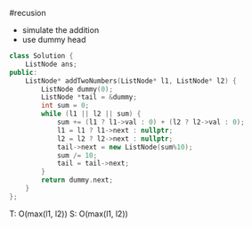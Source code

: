 #recusion 

- simulate the addition
- use dummy head
```cpp
class Solution {
    ListNode ans;
public:
    ListNode* addTwoNumbers(ListNode* l1, ListNode* l2) {
        ListNode dummy(0);
        ListNode *tail = &dummy;
        int sum = 0;
        while (l1 || l2 || sum) {
            sum += (l1 ? l1->val : 0) + (l2 ? l2->val : 0);
            l1 = l1 ? l1->next : nullptr;
            l2 = l2 ? l2->next : nullptr;
            tail->next = new ListNode(sum%10);
            sum /= 10;
            tail = tail->next;
        }
        return dummy.next;
    }
};
```

T: O(max(l1, l2))
S: O(max(l1, l2))